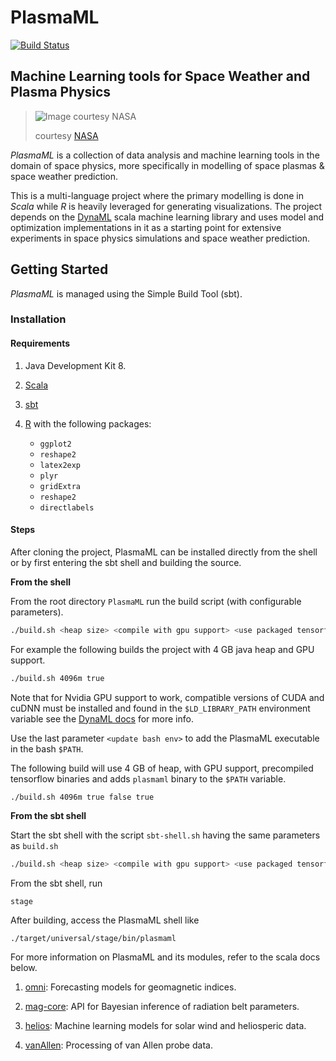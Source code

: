 # PlasmaML

[![Build Status](https://travis-ci.org/transcendent-ai-labs/PlasmaML.svg?branch=master)](https://travis-ci.org/transcendent-ai-labs/PlasmaML)

Machine Learning tools for Space Weather and Plasma Physics
---------------------------
> ![Image courtesy NASA](http://www.nasa.gov/images/content/607990main1_FAQ13-670.jpg)
>
> courtesy [NASA](www.nasa.gov)

*PlasmaML* is a collection of data analysis and machine learning tools in the domain of space physics, more specifically in modelling of space plasmas & space weather prediction.

This is a multi-language project where the primary modelling is done in *Scala* while *R* is heavily leveraged for generating visualizations. The project depends on the [DynaML](https://github.com/mandar2812/DynaML) scala machine learning library and uses model and optimization implementations in it as a starting point for extensive experiments in space physics simulations and space weather prediction.

## Getting Started

*PlasmaML* is managed using the Simple Build Tool (sbt).

### Installation

#### Requirements

1. Java Development Kit 8. 
2. [Scala](scala-lang.org)
3. [sbt](http://www.scala-sbt.org/)
4. [R](https://www.r-project.org/) with the following packages:

    * `ggplot2`
    * `reshape2`
    * `latex2exp`
    * `plyr`
    * `gridExtra`
    * `reshape2`
    * `directlabels`


#### Steps

After cloning the project, PlasmaML can be installed directly from the shell or 
by first entering the sbt shell and building the source.

**From the shell**

From the root directory `PlasmaML` run the build script (with configurable parameters).

```bash
./build.sh <heap size> <compile with gpu support> <use packaged tensorflow> <update bash env>
```

For example the following builds the project with 4 GB java heap and GPU support.

```bash
./build.sh 4096m true
```

Note that for Nvidia GPU support to work, compatible versions of CUDA and cuDNN must be installed and 
found in the `$LD_LIBRARY_PATH` environment variable see the [DynaML docs](https://transcendent-ai-labs.github.io/DynaML/installation/installation/) for more info.

Use the last parameter `<update bash env>` to add the PlasmaML executable in the bash `$PATH`.

The following build will use 4 GB of heap, with GPU support, precompiled tensorflow binaries and 
adds `plasmaml` binary to the `$PATH` variable.

```
./build.sh 4096m true false true
```

**From the sbt shell**

Start the sbt shell with the script `sbt-shell.sh` having the same parameters as `build.sh`

```bash
./build.sh <heap size> <compile with gpu support> <use packaged tensorflow>
```

From the sbt shell, run

```
stage
```

After building, access the PlasmaML shell like 

```
./target/universal/stage/bin/plasmaml
```

For more information on PlasmaML and its modules, refer to the scala docs below.

1. [omni](https://transcendent-ai-labs.github.io/api_docs/PlasmaML/recent/omni/io/github/mandar2812/PlasmaML/omni/index.html): Forecasting models for geomagnetic indices.

2. [mag-core](https://transcendent-ai-labs.github.io/api_docs/PlasmaML/recent/mag-core/io/github/mandar2812/PlasmaML/index.html): API for Bayesian inference of radiation belt parameters.

3. [helios](https://transcendent-ai-labs.github.io/api_docs/PlasmaML/recent/helios/io/github/mandar2812/PlasmaML/index.html): Machine learning models for solar wind and heliosperic data.

4. [vanAllen](https://transcendent-ai-labs.github.io/api_docs/PlasmaML/recent/vanAllen/io/github/mandar2812/PlasmaML/vanAllen/index.html): Processing of van Allen probe data.